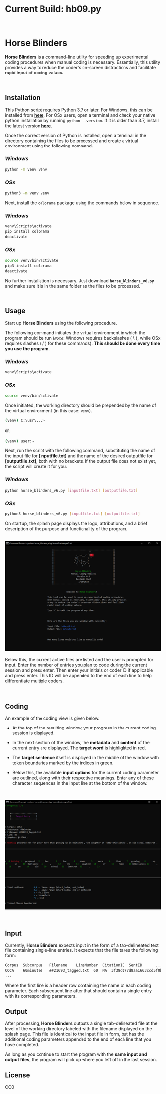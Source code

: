 # **Current Build: hb09.py**

<br />

# **Horse Blinders**

**Horse Blinders** is a command-line utility for speeding up experimental coding procedures 
when manual coding is necessary. Essentially, this utility provides 
a way to reduce the coder's on-screen distractions and facilitate 
rapid input of coding values.

<br />

## **Installation**

This Python script requires Python 3.7 or later. For Windows, this can be installed from [**here**](https://www.python.org/downloads/windows/). For OSx users, open a terminal and check your native python installation by running `python --version`. If it is older than 3.7, install the latest version [**here**](https://www.python.org/downloads/macos/).

Once the correct version of Python is installed, open a terminal in the directory containing the files to be processed and create a virtual environment using the following command.

### *Windows*
```bash
python -m venv venv
```

### *OSx*
```bash
python3 -m venv venv
```
Next, install the `colorama` package using the commands below in sequence.

### *Windows*
```bash
venv\Scripts\activate
pip install colorama
deactivate
```

### *OSx*
```bash
source venv/bin/activate
pip3 install colorama
deactivate
```
No further installation is necessary. Just download **`horse_blinders_v6.py`** and make sure it is in the same folder as the files to be processed.

<br />

## **Usage**

Start up **Horse Blinders** using the following procedure.

The following command initiates the virtual environment in which the program should be run (*`Note`*: Windows requires backslashes ( \\ ), while OSx requires slashes ( / ) for these commands). **This should be done every time you use the program**.

### *Windows*
```bash
venv\Scripts\activate
```

### *OSx*
```bash
source venv/bin/activate
```

Once initiated, the working directory should be prepended by the name of the virtual environment (in this case: `venv`).

```bash
(venv) C:\usr\...>

OR

(venv) user:~
```
Next, run the script with the following command, substituting the name of the input file for **[inputfile.txt]** and the name of the desired outputfile for **[outputfile.txt]**, both with no brackets. If the output file does not exist yet, the script will create it for you.

### *Windows*
```bash
python horse_blinders_v6.py [inputfile.txt] [outputfile.txt]
```

### *OSx*
```bash
python3 horse_blinders_v6.py [inputfile.txt] [outputfile.txt]
```

On startup, the splash page displays the logo, attributions, and a brief description of the purpose and functionality of the program.
  
  \
![Splash Page](https://github.com/bhunt6/HorseBlinders/blob/main/images/splashpage.PNG)  
  \
Below this, the current active files are listed and the user is prompted for input. Enter the number of entries you plan to code during the current session and press enter. Then enter your initials or coder ID if applicable and press enter. This ID will be appended to the end of each line to help differentiate multiple coders.

<br />

## **Coding**

An example of the coding view is given below.  
  
- At the top of the resulting window, your progress in the current coding session is displayed.

- In the next section of the window, the **metadata** and **content** of the current entry are displayed. The **target word** is highlighted in red.

- The **target sentence** itself is displayed in the middle of the window with token boundaries marked by the indices in green.

- Below this, the available **input options** for the current coding parameter are outlined, along with their respective meanings. Enter any of these character sequences in the input line at the bottom of the window.

<br />

![Coding Page](https://github.com/bhunt6/HorseBlinders/blob/main/images/coding_page.PNG)  

<br />

## **Input**

Currently, **Horse Blinders** expects input in the form of a tab-delineated text file containing single-line entries. It expects that the file takes the following form:


```txt
Corpus	Subcorpus	Filename	LineNumber	CitationID	SentID		...
COCA	60minutes	##21693_tagged.txt	60	NA	3f38d177d8aa1663ccd5f0b  ...
...
```
Where the first line is a header row containing the name of each coding parameter. Each subsequent line after that should contain a single entry with its corresponding parameters.

## **Output**

After processing, **Horse Blinders** outputs a single tab-delineated file at the level of the working directory labeled with the filename displayed on the splash page. This file is identical to the input file in form, but has the additional coding parameters appended to the end of each line that you have completed. 

As long as you continue to start the program with the **same input and output files**, the program will pick up where you left off in the last session.

## **License**

CC0
